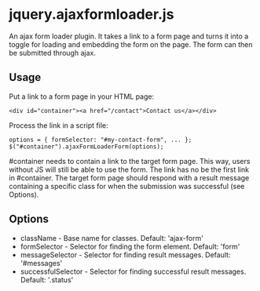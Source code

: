 # jquery.ajaxformloader.js

An ajax form loader plugin. It takes a link to a form page and turns it into a toggle for loading and embedding the form on the page. The form can then be submitted through ajax.

## Usage

Put a link to a form page in your HTML page:

    <div id="container"><a href="/contact">Contact us</a></div>

Process the link in a script file:

    options = { formSelector: "#my-contact-form", ... };
    $("#container").ajaxFormLoaderForm(options);

\#container needs to contain a link to the target form page. This way, users without JS will still be able to use the form. The link has no be the first link in #container. The target form page should respond with a result message containing a specific class for when the submission was successful (see Options).

## Options

 * className - Base name for classes. Default: 'ajax-form'
 * formSelector - Selector for finding the form element. Default: 'form'
 * messageSelector - Selector for finding result messages. Default: '#messages'
 * successfulSelector - Selector for finding successful result messages. Default: '.status'
